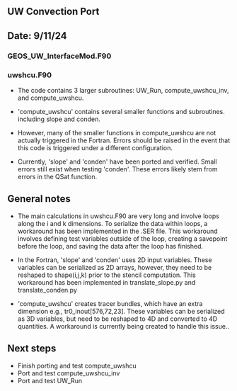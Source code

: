 ## UW Convection Port
## Date: 9/11/24

### GEOS_UW_InterfaceMod.F90
### uwshcu.F90
- The code contains 3 larger subroutines: UW_Run, compute_uwshcu_inv, and compute_uwshcu.

- 'compute_uwshcu' contains several smaller functions and subroutines. including slope and conden. 

- However, many of the smaller functions in compute_uwshcu are not actually triggered in the Fortran. Errors should be raised in the event that this code is triggered under a different configuration. 

- Currently, 'slope' and 'conden' have been ported and verified. Small errors still exist when testing 'conden'. These errors likely stem from errors in the QSat function.

## General notes
- The main calculations in uwshcu.F90 are very long and involve loops along the i and k dimensions. To serialize the data within loops, a workaround has been implemented in the .SER file. This workaround involves defining test variables outside of the loop, creating a savepoint before the loop, and saving the data after the loop has finished.

- In the Fortran, 'slope' and 'conden' uses 2D input variables. These variables can be serialized as 2D arrays, however, they need to be reshaped to shape(i,j,k) prior to the stencil computation. This workaround has been implemented in translate_slope.py and translate_conden.py

- 'compute_uwshcu' creates tracer bundles, which have an extra dimension e.g., tr0_inout[576,72,23]. These variables can be serialized as 3D variables, but need to be reshaped to 4D and converted to 4D quantities. A workaround is currently being created to handle this issue..

## Next steps
- Finish porting and test compute_uwshcu
- Port and test compute_uwshcu_inv
- Port and test UW_Run

